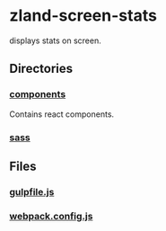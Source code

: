 # zland-screen-stats

displays stats on screen.
<!-- start generated readme -->

## Directories  

### [components](components)  
Contains react components.

### [sass](sass)  


## Files  

### [gulpfile.js](gulpfile.js.md)  


### [webpack.config.js](webpack.config.js.md)  


<!-- end generated readme -->